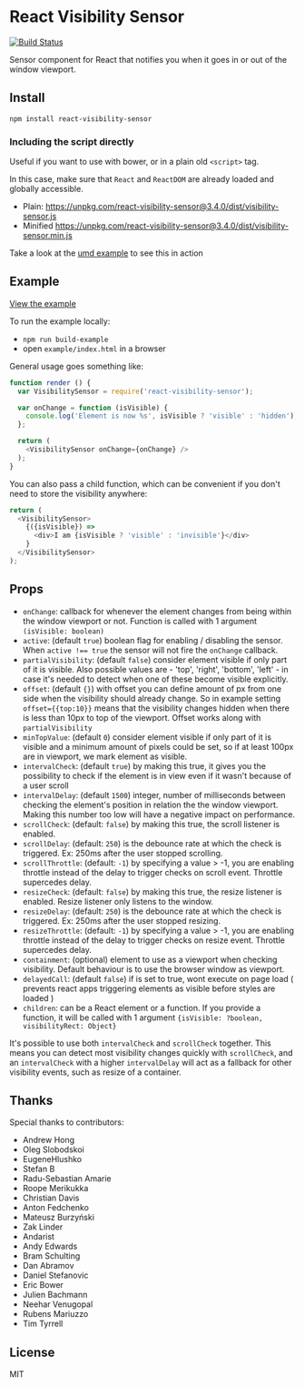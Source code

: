 React Visibility Sensor
====

[![Build Status](https://secure.travis-ci.org/joshwnj/react-visibility-sensor.png)](http://travis-ci.org/joshwnj/react-visibility-sensor)

Sensor component for React that notifies you when it goes in or out of the window viewport.

Install
----

`npm install react-visibility-sensor`

### Including the script directly

Useful if you want to use with bower, or in a plain old `<script>` tag.

In this case, make sure that `React` and `ReactDOM` are already loaded and globally accessible.

- Plain: <https://unpkg.com/react-visibility-sensor@3.4.0/dist/visibility-sensor.js>
- Minified <https://unpkg.com/react-visibility-sensor@3.4.0/dist/visibility-sensor.min.js>

Take a look at the [umd example](./example-umd/) to see this in action

Example
----

[View the example](https://joshwnj.github.io/react-visibility-sensor/)

To run the example locally:

- `npm run build-example`
- open `example/index.html` in a browser

General usage goes something like:

```js
function render () {
  var VisibilitySensor = require('react-visibility-sensor');

  var onChange = function (isVisible) {
    console.log('Element is now %s', isVisible ? 'visible' : 'hidden');
  };

  return (
    <VisibilitySensor onChange={onChange} />
  );
}
```

You can also pass a child function, which can be convenient if you don't need to store the visibility anywhere:

```js
return (
  <VisibilitySensor>
    {({isVisible}) =>
      <div>I am {isVisible ? 'visible' : 'invisible'}</div>
    }
  </VisibilitySensor>
);
```

Props
----

- `onChange`: callback for whenever the element changes from being within the window viewport or not. Function is called with 1 argument `(isVisible: boolean)`
- `active`: (default `true`) boolean flag for enabling / disabling the sensor.  When `active !== true` the sensor will not fire the `onChange` callback.
- `partialVisibility`: (default `false`) consider element visible if only part of it is visible. Also possible values are - 'top', 'right', 'bottom', 'left' - in case it's needed to detect when one of these become visible explicitly.
- `offset`: (default `{}`) with offset you can define amount of px from one side when the visibility should already change. So in example setting `offset={{top:10}}` means that the visibility changes hidden when there is less than 10px to top of the viewport. Offset works along with `partialVisibility`
- `minTopValue`: (default `0`) consider element visible if only part of it is visible and a minimum amount of pixels could be set, so if at least 100px are in viewport, we mark element as visible.
- `intervalCheck`: (default `true`) by making this true, it gives you the possibility to check if the element is in view even if it wasn't because of a user scroll
- `intervalDelay`: (default `1500`) integer, number of milliseconds between checking the element's position in relation the the window viewport. Making this number too low will have a negative impact on performance.
- `scrollCheck`: (default: `false`) by making this true, the scroll listener is enabled.
- `scrollDelay`: (default: `250`) is the debounce rate at which the check is triggered. Ex: 250ms after the user stopped scrolling.
- `scrollThrottle`: (default: `-1`) by specifying a value > -1, you are enabling throttle instead of the delay to trigger checks on scroll event. Throttle supercedes delay.
- `resizeCheck`: (default: `false`) by making this true, the resize listener is enabled. Resize listener only listens to the window.
- `resizeDelay`: (default: `250`) is the debounce rate at which the check is triggered. Ex: 250ms after the user stopped resizing.
- `resizeThrottle`: (default: `-1`) by specifying a value > -1, you are enabling throttle instead of the delay to trigger checks on resize event. Throttle supercedes delay.
- `containment`: (optional) element to use as a viewport when checking visibility. Default behaviour is to use the browser window as viewport.
- `delayedCall`: (default `false`) if is set to true, wont execute on page load ( prevents react apps triggering elements as visible before styles are loaded )
- `children`: can be a React element or a function.  If you provide a function, it will be called with 1 argument `{isVisible: ?boolean, visibilityRect: Object}`

It's possible to use both `intervalCheck` and `scrollCheck` together. This means you can detect most visibility changes quickly with `scrollCheck`, and an `intervalCheck` with a higher `intervalDelay` will act as a fallback for other visibility events, such as resize of a container.

Thanks
----

Special thanks to contributors:

- Andrew Hong
- Oleg Slobodskoi
- EugeneHlushko
- Stefan B
- Radu-Sebastian Amarie
- Roope Merikukka
- Christian Davis
- Anton Fedchenko
- Mateusz Burzyński
- Zak Linder
- Andarist
- Andy Edwards
- Bram Schulting
- Dan Abramov
- Daniel Stefanovic
- Eric Bower
- Julien Bachmann
- Neehar Venugopal
- Rubens Mariuzzo
- Tim Tyrrell

License
----

MIT
